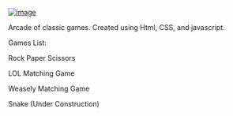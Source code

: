 [![image](https://user-images.githubusercontent.com/98626715/195020236-b8a93a69-1d63-4745-bdd6-c181e5fc6d27.png)](https://seanabisaab.github.io/Sean-s-Arcade/)



Arcade of classic games. Created using Html, CSS, and javascript.


Games List:

Rock Paper Scissors

LOL Matching Game

Weasely Matching Game

Snake (Under Construction)

